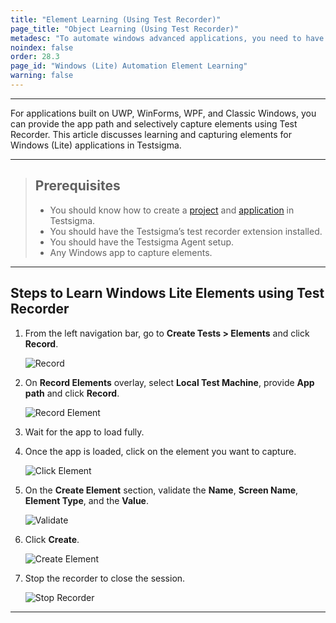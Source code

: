 ```yaml
---
title: "Element Learning (Using Test Recorder)"
page_title: "Object Learning (Using Test Recorder)"
metadesc: "To automate windows advanced applications, you need to have elements captured from Test Recorder. This article discusses how to learn elements using Test Recorder in Testsigma"
noindex: false
order: 28.3
page_id: "Windows (Lite) Automation Element Learning"
warning: false
---
```



---

For applications built on UWP, WinForms, WPF, and Classic Windows, you can provide the app path and selectively capture elements using Test Recorder. This article discusses learning and capturing elements for Windows (Lite) applications in Testsigma.


---

> ## **Prerequisites**
> - You should know how to create a [project](https://testsigma.com/docs/projects/overview/) and [application](https://testsigma.com/docs/projects/applications/) in Testsigma.
> - You should have the Testsigma’s test recorder extension installed.
> - You should have the Testsigma Agent setup. 
> - Any Windows app to capture elements.

---

## **Steps to Learn Windows Lite Elements using Test Recorder**

1. From the left navigation bar, go to **Create Tests > Elements** and click **Record**.
   
   ![Record](https://s3.amazonaws.com/static-docs.testsigma.com/new_images/projects/applications/WL_Element.png)

2. On **Record Elements** overlay, select **Local Test Machine**, provide **App path** and click **Record**.

   ![Record Element](https://s3.amazonaws.com/static-docs.testsigma.com/new_images/projects/applications/WL_ElementRecord.png)

3. Wait for the app to load fully.

4. Once the app is loaded, click on the element you want to capture.
   
   ![Click Element](https://s3.amazonaws.com/static-docs.testsigma.com/new_images/projects/applications/WL_WaitforApptoLoad.png)

5. On the **Create Element** section, validate the **Name**, **Screen Name**, **Element Type**, and the **Value**.

   ![Validate](https://s3.amazonaws.com/static-docs.testsigma.com/new_images/projects/applications/WL_ValidateElement.png)

6. Click **Create**.
   
   ![Create Element](https://s3.amazonaws.com/static-docs.testsigma.com/new_images/projects/applications/WL_CreateElement.png)

7. Stop the recorder to close the session.
   
   ![Stop Recorder](https://s3.amazonaws.com/static-docs.testsigma.com/new_images/projects/applications/WL_Stop_Recorder.png)

---